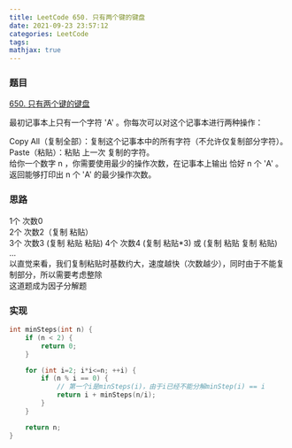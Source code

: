 ```yaml
---
title: LeetCode 650. 只有两个键的键盘
date: 2021-09-23 23:57:12
categories: LeetCode
tags:
mathjax: true
---
```


### 题目
[650. 只有两个键的键盘](https://leetcode-cn.com/problems/2-keys-keyboard/)

最初记事本上只有一个字符 'A' 。你每次可以对这个记事本进行两种操作：  
<!-- more -->
Copy All（复制全部）：复制这个记事本中的所有字符（不允许仅复制部分字符）。  
Paste（粘贴）：粘贴 上一次 复制的字符。  
给你一个数字 n ，你需要使用最少的操作次数，在记事本上输出 恰好 n 个 'A' 。返回能够打印出 n 个 'A' 的最少操作次数。

### 思路
1个 次数0  
2个 次数2（复制 粘贴）  
3个 次数3 (复制 粘贴 粘贴)
4个 次数4 (复制 粘贴*3) 或 (复制 粘贴 复制 粘贴)  
...  
以直觉来看，我们复制粘贴时基数约大，速度越快（次数越少），同时由于不能复制部分，所以需要考虑整除  
这道题成为因子分解题

### 实现
``` cpp
int minSteps(int n) {
    if (n < 2) {
        return 0;
    }

    for (int i=2; i*i<=n; ++i) {
        if (n % i == 0) {
            // 第一个i是minSteps(i)，由于i已经不能分解minStep(i) == i
            return i + minSteps(n/i);
        }
    }

    return n;
}
```

